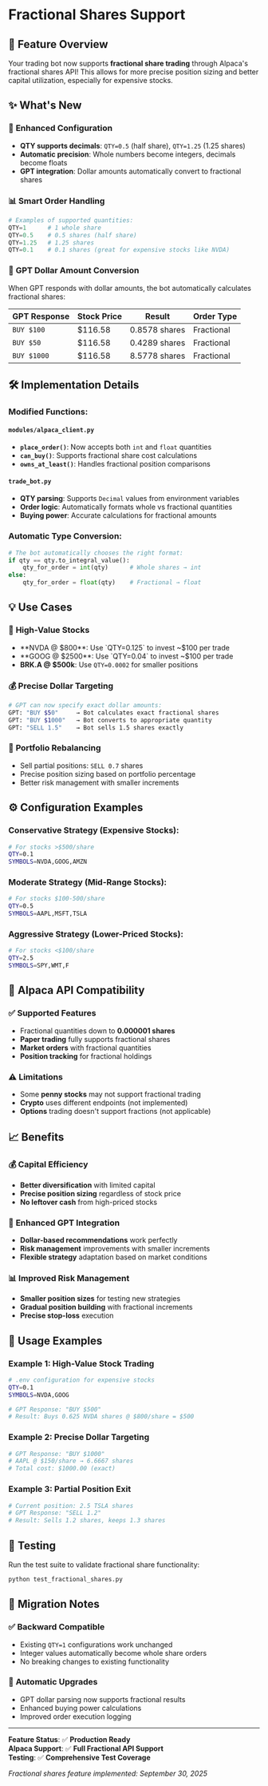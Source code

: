 # Fractional Shares Support

## 🎯 **Feature Overview**

Your trading bot now supports **fractional share trading** through Alpaca's fractional shares API! This allows for more precise position sizing and better capital utilization, especially for expensive stocks.

## ✨ **What's New**

### 🔧 **Enhanced Configuration**
- **QTY supports decimals**: `QTY=0.5` (half share), `QTY=1.25` (1.25 shares)
- **Automatic precision**: Whole numbers become integers, decimals become floats
- **GPT integration**: Dollar amounts automatically convert to fractional shares

### 📊 **Smart Order Handling**
```python
# Examples of supported quantities:
QTY=1      # 1 whole share
QTY=0.5    # 0.5 shares (half share)  
QTY=1.25   # 1.25 shares
QTY=0.1    # 0.1 shares (great for expensive stocks like NVDA)
```

### 🤖 **GPT Dollar Amount Conversion**
When GPT responds with dollar amounts, the bot automatically calculates fractional shares:

| GPT Response | Stock Price | Result | Order Type |
|--------------|-------------|---------|------------|
| `BUY $100` | $116.58 | 0.8578 shares | Fractional |
| `BUY $50` | $116.58 | 0.4289 shares | Fractional |
| `BUY $1000` | $116.58 | 8.5778 shares | Fractional |

## 🛠 **Implementation Details**

### Modified Functions:

#### `modules/alpaca_client.py`
- **`place_order()`**: Now accepts both `int` and `float` quantities
- **`can_buy()`**: Supports fractional share cost calculations  
- **`owns_at_least()`**: Handles fractional position comparisons

#### `trade_bot.py`
- **QTY parsing**: Supports `Decimal` values from environment variables
- **Order logic**: Automatically formats whole vs fractional quantities
- **Buying power**: Accurate calculations for fractional amounts

### Automatic Type Conversion:
```python
# The bot automatically chooses the right format:
if qty == qty.to_integral_value():
    qty_for_order = int(qty)      # Whole shares → int
else:
    qty_for_order = float(qty)    # Fractional → float
```

## 💡 **Use Cases**

### 🎯 **High-Value Stocks**
- **NVDA @ $800**: Use `QTY=0.125` to invest ~$100 per trade
- **GOOG @ $2500**: Use `QTY=0.04` to invest ~$100 per trade
- **BRK.A @ $500k**: Use `QTY=0.0002` for smaller positions

### 💰 **Precise Dollar Targeting**
```bash
# GPT can now specify exact dollar amounts:
GPT: "BUY $50"     → Bot calculates exact fractional shares
GPT: "BUY $1000"   → Bot converts to appropriate quantity
GPT: "SELL 1.5"    → Bot sells 1.5 shares exactly
```

### 🔄 **Portfolio Rebalancing**
- Sell partial positions: `SELL 0.7` shares
- Precise position sizing based on portfolio percentage
- Better risk management with smaller increments

## ⚙️ **Configuration Examples**

### Conservative Strategy (Expensive Stocks):
```bash
# For stocks >$500/share
QTY=0.1
SYMBOLS=NVDA,GOOG,AMZN
```

### Moderate Strategy (Mid-Range Stocks):
```bash  
# For stocks $100-500/share
QTY=0.5
SYMBOLS=AAPL,MSFT,TSLA
```

### Aggressive Strategy (Lower-Priced Stocks):
```bash
# For stocks <$100/share  
QTY=2.5
SYMBOLS=SPY,WMT,F
```

## 🔌 **Alpaca API Compatibility**

### ✅ **Supported Features**
- Fractional quantities down to **0.000001 shares**
- **Paper trading** fully supports fractional shares
- **Market orders** with fractional quantities
- **Position tracking** for fractional holdings

### ⚠️ **Limitations**
- Some **penny stocks** may not support fractional trading
- **Crypto** uses different endpoints (not implemented)
- **Options** trading doesn't support fractions (not applicable)

## 📈 **Benefits**

### 💰 **Capital Efficiency**
- **Better diversification** with limited capital
- **Precise position sizing** regardless of stock price
- **No leftover cash** from high-priced stocks

### 🎯 **Enhanced GPT Integration**  
- **Dollar-based recommendations** work perfectly
- **Risk management** improvements with smaller increments
- **Flexible strategy** adaptation based on market conditions

### 📊 **Improved Risk Management**
- **Smaller position sizes** for testing new strategies
- **Gradual position building** with fractional increments  
- **Precise stop-loss** execution

## 🚀 **Usage Examples**

### Example 1: High-Value Stock Trading
```bash
# .env configuration for expensive stocks
QTY=0.1
SYMBOLS=NVDA,GOOG

# GPT Response: "BUY $500"
# Result: Buys 0.625 NVDA shares @ $800/share = $500
```

### Example 2: Precise Dollar Targeting
```bash
# GPT Response: "BUY $1000"  
# AAPL @ $150/share → 6.6667 shares
# Total cost: $1000.00 (exact)
```

### Example 3: Partial Position Exit
```bash
# Current position: 2.5 TSLA shares
# GPT Response: "SELL 1.2" 
# Result: Sells 1.2 shares, keeps 1.3 shares
```

## 🧪 **Testing**

Run the test suite to validate fractional share functionality:

```bash
python test_fractional_shares.py
```

## 📝 **Migration Notes**

### ✅ **Backward Compatible**
- Existing `QTY=1` configurations work unchanged
- Integer values automatically become whole share orders
- No breaking changes to existing functionality

### 🔄 **Automatic Upgrades**
- GPT dollar parsing now supports fractional results
- Enhanced buying power calculations
- Improved order execution logging

---

**Feature Status**: ✅ **Production Ready**  
**Alpaca Support**: ✅ **Full Fractional API Support**  
**Testing**: ✅ **Comprehensive Test Coverage**

*Fractional shares feature implemented: September 30, 2025*
